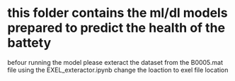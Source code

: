 # this folder contains the  ml/dl models prepared to predict the health of the battety 
befour running the model please exteract the dataset from the B0005.mat file using the EXEL_exteractor.ipynb change the loaction to exel file location 
